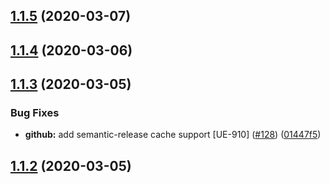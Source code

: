 ## [1.1.5](https://github.com/pagerinc/minion-army/compare/v1.1.4...v1.1.5) (2020-03-07)

## [1.1.4](https://github.com/pagerinc/minion-army/compare/v1.1.3...v1.1.4) (2020-03-06)

## [1.1.3](https://github.com/pagerinc/minion-army/compare/v1.1.2...v1.1.3) (2020-03-05)


### Bug Fixes

* **github:** add semantic-release cache support [UE-910] ([#128](https://github.com/pagerinc/minion-army/issues/128)) ([01447f5](https://github.com/pagerinc/minion-army/commit/01447f5568a20a8808283b7c70bd7813db86a8e9))

## [1.1.2](https://github.com/pagerinc/minion-army/compare/v1.1.1...v1.1.2) (2020-03-05)
